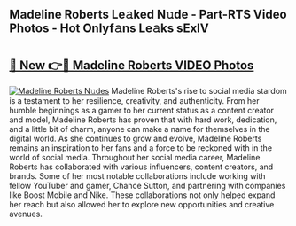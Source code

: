 ## Madeline Roberts Le𝚊ked N𝚞de - Part-RTS Video Photos - Hot Onlyf𝚊ns Le𝚊ks sExIV

# <h2><a href="http://ab51454.deff.icu/?id=Madeline+Roberts">🔗 New 👉🔴 Madeline Roberts VIDEO Photos</a></h2>

[![Madeline Roberts N𝚞des](https://i.imgur.com/rIISA9y.gif)](http://ab51454.deff.icu/?id=Madeline+Roberts)
Madeline Roberts's rise to social media stardom is a testament to her resilience, creativity, and authenticity. From her humble beginnings as a gamer to her current status as a content creator and model, Madeline Roberts has proven that with hard work, dedication, and a little bit of charm, anyone can make a name for themselves in the digital world. As she continues to grow and evolve, Madeline Roberts remains an inspiration to her fans and a force to be reckoned with in the world of social media. Throughout her social media career, Madeline Roberts has collaborated with various influencers, content creators, and brands. Some of her most notable collaborations include working with fellow YouTuber and gamer, Chance Sutton, and partnering with companies like Boost Mobile and Nike. These collaborations not only helped expand her reach but also allowed her to explore new opportunities and creative avenues.
